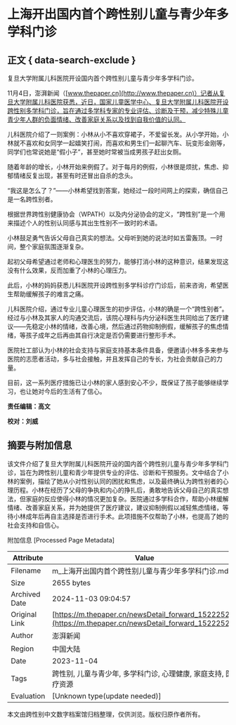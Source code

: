 # 上海开出国内首个跨性别儿童与青少年多学科门诊

## 正文 { data-search-exclude }


复旦大学附属儿科医院开设国内首个跨性别儿童与青少年多学科门诊。

11月4日，澎湃新闻（[www.thepaper.cn](http://www.thepaper.cn)）记者从复旦大学附属儿科医院获悉，近日，国家儿童医学中心、复旦大学附属儿科医院开设跨性别多学科门诊，旨在通过多学科专家的专业评估、诊断及干预，减少特殊儿童青少年人群的负面情绪、改善家庭关系以及找到自我价值的认同。

儿科医院介绍了一则案例：小林从小不喜欢穿裙子，不爱留长发。从小学开始，小林就不喜欢和女同学一起嬉笑打闹，而喜欢和男生们一起聊汽车、玩变形金刚等，同学们也常说她是“假小子”，甚至她时常被当成男孩子赶出女厕。

随着年龄的增长，小林开始来例假了。对于每月的例假，小林很是烦扰，焦虑、抑郁情绪反复出现，甚至有时还冒出自杀的念头。

“我这是怎么了？”——小林希望找到答案，她经过一段时间网上的探索，确信自己是一名跨性别者。

根据世界跨性别健康协会（WPATH）以及内分泌协会的定义，“跨性别”是一个用来描述个人的性别认同感与其出生性别不一致时的术语。

小林鼓足勇气告诉父母自己真实的想法。父母听到她的说法时如五雷轰顶。一时间，整个家庭氛围逐渐复杂。

起初父母希望通过老师和心理医生的努力，能够打消小林的这种意识，结果发现这没有什么效果，反而加重了小林的心理压力。

此后，小林的妈妈获悉儿科医院开设跨性别多学科诊疗门诊后，前来咨询，希望医生帮助缓解孩子的难言之痛。

儿科医院介绍，通过专业儿童心理医生的初步评估，小林的确是一个“跨性别者”。经过与小林及其家人的沟通交流后，该院心理科与内分泌科医生共同给出了医疗建议——先稳定小林的情绪，改善心境，然后通过药物抑制例假，缓解孩子的焦虑情绪，等孩子成年之后再由其自行决定是否仍需要进行整形手术。

医院社工部认为小林的社会支持与家庭支持基本条件具备，便邀请小林多多来参与医院的志愿者活动，多与社会接触，并且发挥自己的专长，为社会贡献自己的力量。

目前，这一系列医疗措施已让小林的家人感到安心不少，既保证了孩子能够继续学习，也让她对今后的生活有了信心。

**责任编辑：高文**

**校对：刘威**

## 摘要与附加信息

<!-- tcd_abstract -->
该文件介绍了复旦大学附属儿科医院开设的国内首个跨性别儿童与青少年多学科门诊，旨在为跨性别儿童和青少年提供专业的评估、诊断和干预服务。文中结合了小林的案例，描绘了她从小对性别认同的困扰和焦虑，以及最终确认为跨性别者的心理历程。小林在经历了父母的争执和内心的挣扎后，勇敢地告诉父母自己的真实想法，但家庭的反应使得小林的情况更加复杂。医院通过多学科合作，帮助小林缓解情绪、改善家庭关系，并为她提供了医疗建议，建议抑制例假以减轻焦虑情绪，等待小林成年后再自主选择是否进行手术。此项措施不仅帮助了小林，也提高了她的社会支持和自信心。
<!-- tcd_abstract_end -->

附加信息 [Processed Page Metadata]

| Attribute       | Value                                  |
|-----------------|----------------------------------------|
| Filename        | m_上海开出国内首个跨性别儿童与青少年多学科门诊.md                             |
| Size            | 2655 bytes                           |
| Archived Date   | 2024-11-03 09:04:57                             |
| Original Link   | [https://m.thepaper.cn/newsDetail_forward_15222528](https://m.thepaper.cn/newsDetail_forward_15222528)                       |
| Author          | 澎湃新闻                               |
| Region          | 中国大陆                               |
| Date            | 2023-11-04                                 |
| Tags            | 跨性别, 儿童与青少年, 多学科门诊, 心理健康, 家庭支持, 医疗资源                                 |
| Evaluation            | [Unknown type(update needed)]                                 |
<!-- tcd_table_end -->

本文由跨性别中文数字档案馆归档整理，仅供浏览。版权归原作者所有。
